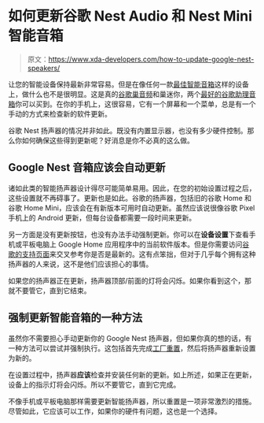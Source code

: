 # 如何更新谷歌 Nest Audio 和 Nest Mini 智能音箱

> 原文：<https://www.xda-developers.com/how-to-update-google-nest-speakers/>

让您的智能设备保持最新非常容易。但是在像任何一款[最佳智能音箱](https://www.xda-developers.com/best-smart-speakers)这样的设备上，做什么也不是很明显。这是真的[谷歌巢音频](https://www.xda-developers.com/google-nest-audio-review/)和巢迷你，两个[最好的谷歌助理音箱](https://www.xda-developers.com/best-google-assistant-speakers/)你可以买到。在你的手机上，这很容易，它有一个屏幕和一个菜单，总是有一个手动的方式来检查新的软件更新。

谷歌 Nest 扬声器的情况并非如此。既没有内置显示器，也没有多少硬件控制。那么你如何确保这些得到更新呢？好消息是你不必真的这么做。

## Google Nest 音箱应该会自动更新

诸如此类的智能扬声器设计得尽可能简单易用。因此，在您的初始设置过程之后，这些设置就不再碍事了。更新也是如此。谷歌的扬声器，包括旧的谷歌 Home 和谷歌 Home Mini，应该会在有新版本可用时自动更新。虽然应该说很像谷歌 Pixel 手机上的 Android 更新，但每台设备都需要一段时间来更新。

另一方面是没有更新按钮，也没有办法手动强制更新。你可以在**设备设置**下查看手机或平板电脑上 Google Home 应用程序中的当前软件版本。但是你需要访问[谷歌的支持页面](https://support.google.com/googlenest/answer/7365257?hl=en)来交叉参考你是否是最新的。这有点笨拙，但对于几乎每个拥有这种扬声器的人来说，这不是他们应该担心的事情。

如果您的扬声器正在更新，扬声器顶部/前面的灯将会闪烁。如果你看到这个，那就不要管它，直到它结束。

## 强制更新智能音箱的一种方法

虽然你不需要担心手动更新你的 Google Nest 扬声器，但如果你真的想的话，有一种方法可以尝试并强制执行。这包括首先完成[工厂重置](https://www.xda-developers.com/how-to-reset-google-nest-speaker/)，然后将扬声器重新设置为新的。

在设置过程中，扬声器**应该**检查并安装任何新的更新。如上所述，如果正在更新，设备上的指示灯将会闪烁。所以不要管它，直到它完成。

不像手机或平板电脑那样需要更新智能扬声器，所以重置是一项非常激烈的措施。尽管如此，它应该可以工作，如果你的硬件有问题，这也是一个选择。